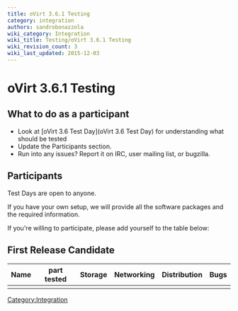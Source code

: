 ```yaml
---
title: oVirt 3.6.1 Testing
category: integration
authors: sandrobonazzola
wiki_category: Integration
wiki_title: Testing/oVirt 3.6.1 Testing
wiki_revision_count: 3
wiki_last_updated: 2015-12-03
---
```


# oVirt 3.6.1 Testing

## What to do as a participant

*   Look at [oVirt 3.6 Test Day](oVirt 3.6 Test Day) for understanding what should be tested
*   Update the Participants section.
*   Run into any issues? Report it on IRC, user mailing list, or bugzilla.

## Participants

Test Days are open to anyone.

If you have your own setup, we will provide all the software packages and the required information.

If you're willing to participate, please add yourself to the table below:

## First Release Candidate

| Name | part tested | Storage | Networking | Distribution | Bugs |
|------|-------------|---------|------------|--------------|------|
|      |             |         |            |              |      |

<Category:Integration>
